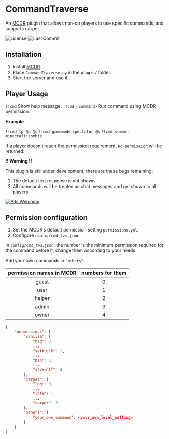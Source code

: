 # CommandTraverse

An [MCDR](https://github.com/Fallen-Breath/MCDReforged) plugin that allows non-op players to use specific commands, and supports carpet.

![License](https://img.shields.io/github/license/zhangtianli2006/CommandTraverse?label=License&style=flat-square) ![Last Commit](https://img.shields.io/github/last-commit/zhangtianli2006/CommandTraverse?label=Last%20Commit&style=flat-square)



## Installation

1. Install [MCDR](https://github.com/Fallen-Breath/MCDReforged).
2. Place `CommandTraverse.py` in the `plugin/` folder.
3. Start the server and use it!

## Player Usage

`!!cmd` Show help message.
`!!cmd <command>` Run command using MCDR permission.

**Example**

`!!cmd tp @a @s`
`!!cmd gamemode spectator @s`
`!!cmd summon minecraft:zombie`

If a player doesn't reach the permission requirement, `No permission` will be returned.

**!! Warning !!**

This plugin is still under development, there are these bugs remaining: 
1. The default text response is not shown.
2. All commands will be treated as chat messages and get shown to all players.

[![PRs Welcome](https://img.shields.io/badge/PRs-welcome-brightgreen.svg?style=flat-square)](http://makeapullrequest.com)

## Permission configuration

1. Set the MCDR's default permission setting `permissions.yml`.
2. Configure `config/cmd_tvs.json`.

In `config/cmd_tvs.json`, the number is the minimum permission required for the command before it, change them according to your needs.

Add your own commands in `"others"`.

| permission names in MCDR | numbers for them |
|:------------------------:|:----------------:|
|           guest          |         0        |
|           user           |         1        |
|           helper         |         2        |
|           admin          |         3        |
|           owner          |         4        |

```json
{
    "permissions": {
        "vanilla": {
            "msg": 0,
            ...
            "setblock": 2,
            ...
            "ban": 3,
            ...
            "save-off": 4
        },
        "carpet": {
            "log": 0,
            ...
            "info": 1,
            ...
            "carpet": 3
        },
        "others": {
            "your_own_command": <your_own_level_setting>
        }
    }
}
```
